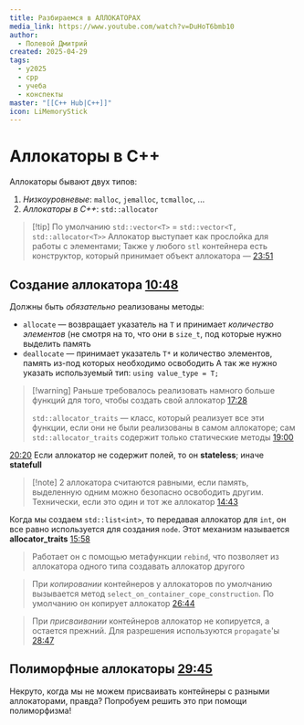```yaml
---
title: Разбираемся в АЛЛОКАТОРАХ
media_link: https://www.youtube.com/watch?v=DuHoT6bmb10
author:
  - Полевой Дмитрий
created: 2025-04-29
tags:
  - y2025
  - cpp
  - учеба
  - конспекты
master: "[[C++ Hub|С++]]"
icon: LiMemoryStick
---
```


# Аллокаторы в C++

Аллокаторы бывают двух типов:
1. *Низкоуровневые*: `malloc`, `jemalloc`, `tcmalloc`, ...
2. *Аллокаторы в C++*: `std::allocator`

> [!tip] По умолчанию `std::vector<T>` = `std::vector<T, std::allocator<T>>`
> Аллокатор выступает как прослойка для работы с элементами; Также у любого `stl` контейнера есть конструктор, который принимает объект аллокатора — [23:51](https://www.youtube.com/watch?t=1431&v=DuHoT6bmb10)



## Создание аллокатора  [10:48](https://www.youtube.com/watch?t=648&v=DuHoT6bmb10)
Должны быть *обязательно* реализованы методы:
- `allocate` — возвращает указатель на `T` и принимает *количество элементов* (не смотря на то, что они в `size_t`, под которые нужно выделить память
- `deallocate` — принимает указатель `T*` и количество элементов, память из-под которых необходимо освободить
А так же нужно указать используемый тип: `using value_type = T;`
> [!warning] Раньше требовалось реализовать намного больше функций для того, чтобы создать свой аллокатор [17:28](https://www.youtube.com/watch?t=1048&v=DuHoT6bmb10)
> 
> `std::allocator_traits` — класс, который реализует все эти функции, если они не были реализованы в самом аллокаторе; сам `std::allocator_traits` содержит только статические методы [19:00](https://www.youtube.com/watch?t=1149&v=DuHoT6bmb10)


[20:20](https://www.youtube.com/watch?t=1284&v=DuHoT6bmb10) Если аллокатор не содержит полей, то он **stateless**; иначе **statefull**


> [!note] 2 аллокатора считаются равными, если память, выделенную одним можно безопасно освободить другим. Технически, если это один и тот же аллокатор [14:43](https://www.youtube.com/watch?t=883&v=DuHoT6bmb10)

Когда мы создаем `std::list<int>`, то передавая аллокатор для `int`, он все равно используется для создания `node`. Этот механизм называется **allocator_traits** [15:58](https://www.youtube.com/watch?t=958&v=DuHoT6bmb10)
> Работает он с помощью метафункции `rebind`, что позволяет из аллокатора одного типа создавать аллокатор другого

> При *копировании* контейнеров у аллокаторов по умолчанию вызывается метод `select_on_container_cope_construction`. По умолчанию он копирует аллокатор [26:44](https://www.youtube.com/watch?t=1604&v=DuHoT6bmb10)

> При *присваивании* контейнеров аллокатор не копируется, а остается прежний. Для разрешения используются `propagate`'ы [28:47](https://www.youtube.com/watch?t=1727&v=DuHoT6bmb10) 

## Полиморфные аллокаторы [29:45](https://www.youtube.com/watch?t=1785&v=DuHoT6bmb10)
Некруто, когда мы не можем присваивать контейнеры с разными аллокаторами, правда? Попробуем решить это при помощи полиморфизма!